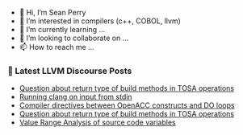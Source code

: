 - 👋 Hi, I’m Sean Perry
- 👀 I’m interested in compilers (c++, COBOL, llvm)
- 🌱 I’m currently learning ...
- 💞️ I’m looking to collaborate on ...
- 📫 How to reach me ...

<!---
s66perry/s66perry is a ✨ special ✨ repository because its `README.md` (this file) appears on your GitHub profile.
You can click the Preview link to take a look at your changes.
--->
### 📕 Latest LLVM Discourse Posts

<!-- DISCOURSE-LLVM:START -->
- [Question about return type of build methods in TOSA operations](https://discourse.llvm.org/t/question-about-return-type-of-build-methods-in-tosa-operations/62828#post_6)
- [Running clang on input from stdin](https://discourse.llvm.org/t/running-clang-on-input-from-stdin/62845#post_3)
- [Compiler directives between OpenACC constructs and DO loops](https://discourse.llvm.org/t/compiler-directives-between-openacc-constructs-and-do-loops/62817#post_3)
- [Question about return type of build methods in TOSA operations](https://discourse.llvm.org/t/question-about-return-type-of-build-methods-in-tosa-operations/62828#post_5)
- [Value Range Analysis of source code variables](https://discourse.llvm.org/t/value-range-analysis-of-source-code-variables/62853#post_2)
<!-- DISCOURSE-LLVM:END -->
